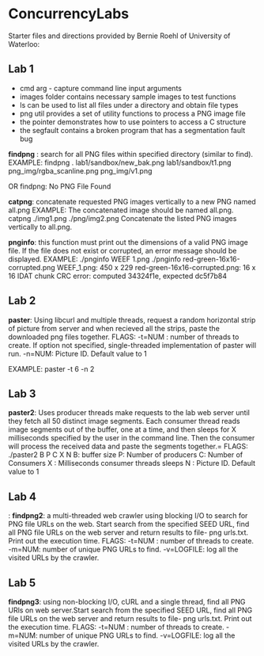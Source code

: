 # ConcurrencyLabs

Starter files and directions provided by Bernie Roehl of University of Waterloo:

 <h2>Lab 1</h2>

- cmd arg - capture command line input arguments
- images folder contains necessary sample images to test functions
- ls can be used to list all files under a directory and obtain file types
- png util provides a set of utility functions to process a PNG image file
- the pointer demonstrates how to use pointers to access a C structure
- the segfault contains a broken program that has a segmentation fault bug

<b>findpng</b> : search for all PNG files within specified directory (similar to find).
EXAMPLE:
findpng .
lab1/sandbox/new_bak.png
lab1/sandbox/t1.png
png_img/rgba_scanline.png
png_img/v1.png

OR
findpng: No PNG File Found

<b>catpng</b>: concatenate requested PNG images vertically to a new PNG named all.png
EXAMPLE:
The concatenated image should be named all.png.
catpng ./img1.png ./png/img2.png
Concatenate the listed PNG images vertically to all.png.

<b>pnginfo</b>: this function must print out the dimensions of a valid PNG image file. If the file does not exist or corrupted, an error message should be displayed.
EXAMPLE:
./pnginfo WEEF 1.png                             ./pnginfo red-green-16x16-corrupted.png
WEEF_1.png: 450 x 229                             red-green-16x16-corrupted.png: 16 x 16
                                                  IDAT chunk CRC error: computed 34324f1e, expected dc5f7b84
                                                  
 <h2>Lab 2</h2>

<b>paster</b>: Using libcurl and multiple threads, request a random horizontal strip of picture from server and when recieved all the strips, paste the downloaded png files together.
FLAGS:
-t=NUM : number of threads to create. If option not specified, single-threaded implementation of paster will run.
-n=NUM: Picture ID. Default value to 1

EXAMPLE:
paster -t 6 -n 2


 <h2>Lab 3</h2>
<b>paster2</b>: Uses producer threads make requests to the lab web server until they fetch all 50 distinct image segments. Each consumer thread reads image segments out of the buffer, one at a time, and then sleeps for X milliseconds specified by the user in the command line. Then the consumer will process the received data and paste the segments together.=
FLAGS:
./paster2 B P C X N
 B: buffer size
 P: Number of producers
 C: Number of Consumers
 X : Milliseconds consumer threads sleeps
 N : Picture ID. Default value to 1
 
 
 <h2>Lab 4</h2>:
<b>findpng2</b>:  a multi-threaded web crawler using blocking I/O to search for PNG file URLs on the web. Start search from the specified SEED URL, find all PNG file URLs on the web server and return  results to file- png urls.txt. Print out the execution time. 
 FLAGS:
-t=NUM : number of threads to create.
-m=NUM: number of unique PNG URLs to find.
-v=LOGFILE: log all the visited URLs by the crawler.


 <h2>Lab 5</h2>
<b>findpng3</b>: using non-blocking I/O, cURL and a single thread, find all PNG URls on web server.Start search from the specified SEED URL, find all PNG file URLs on the web server and return  results to file- png urls.txt. Print out the execution time. 
 FLAGS:
-t=NUM : number of threads to create.
-m=NUM: number of unique PNG URLs to find.
-v=LOGFILE: log all the visited URLs by the crawler.



 




